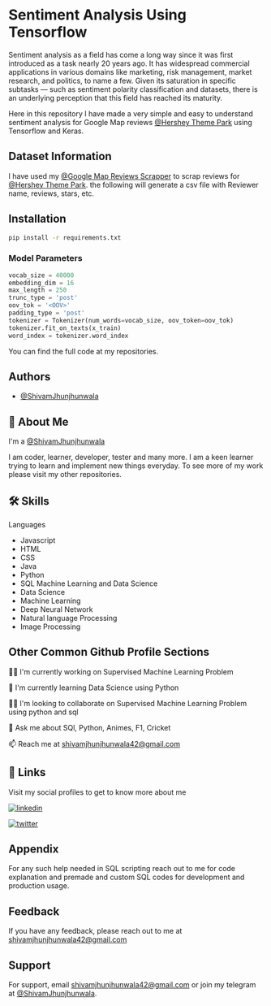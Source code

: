 

# Sentiment Analysis Using Tensorflow

Sentiment analysis as a field has come a long way since it was first introduced as a task nearly 20 years ago. It has
widespread commercial applications in various domains like marketing, risk management, market research, and politics, to name a few. Given its saturation in specific subtasks — such as sentiment polarity classification and datasets, there is an underlying perception that this field has reached its maturity.

Here in this repository I have made a very simple and easy to understand sentiment analysis for Google Map reviews [@Hershey Theme Park](https://www.hersheypark.com/) using Tensorflow and Keras.


## Dataset Information

I have used my [@Google Map Reviews Scrapper](https://github.com/ShivamJhunjhunwala/GoogleMap_Data_Scraper) to scrap reviews for [@Hershey Theme Park](https://www.hersheypark.com/). the following will generate a csv file with Reviewer name, reviews, stars, etc.


## Installation 

```bash
pip install -r requirements.txt
```

### Model Parameters 
```python
vocab_size = 40000
embedding_dim = 16
max_length = 250
trunc_type = 'post'
oov_tok = '<OOV>'
padding_type = 'post'
tokenizer = Tokenizer(num_words=vocab_size, oov_token=oov_tok)
tokenizer.fit_on_texts(x_train)
word_index = tokenizer.word_index

```

You can find the full code at my repositories.
## Authors

- [@ShivamJhunjhunwala](https://github.com/ShivamJhunjhunwala)


## 🚀 About Me
I'm a [@ShivamJhunjhunwala](https://github.com/ShivamJhunjhunwala)

I am coder, learner, developer, tester and many more. 
I am a keen learner trying to learn and implement new things everyday. To see more of my work please visit my other repositories.
## 🛠 Skills
Languages
* Javascript
* HTML
* CSS 
* Java 
* Python 
* SQL
Machine Learning and Data Science
* Data Science 
* Machine Learning 
* Deep Neural Network
* Natural language Processing
* Image Processing

## Other Common Github Profile Sections
👩‍💻 I'm currently working on Supervised Machine Learning Problem

🧠 I'm currently learning Data Science using Python

👯‍♀️ I'm looking to collaborate on Supervised Machine Learning Problem using python and sql

💬 Ask me about SQl, Python, Animes, F1, Cricket

📫 Reach me at shivamjhunjhunwala42@gmail.com


## 🔗 Links

Visit my social profiles to get to know more about me

[![linkedin](https://img.shields.io/badge/linkedin-0A66C2?style=for-the-badge&logo=linkedin&logoColor=white)](https://www.linkedin.com/in/shivam-j-ba3b99b5/)

[![twitter](https://img.shields.io/badge/twitter-1DA1F2?style=for-the-badge&logo=twitter&logoColor=white)](https://twitter.com/ShivamJhunjhu42)


## Appendix

For any such help needed in SQL scripting reach out to me for code explanation and premade and custom SQL codes for development and production usage.


## Feedback

If you have any feedback, please reach out to me at shivamjhunjhunwala42@gmail.com


## Support

For support, email shivamjhunjhunwala42@gmail.com or join my telegram at [@ShivamJhunjhunwala](https://t.me/SOFTWARE_DEV_ENG_PYTHON).


